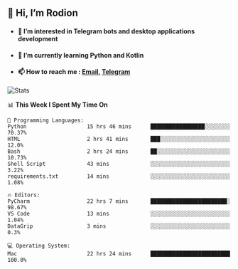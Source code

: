 ## 👋 Hi, I’m Rodion
- #### 👀 I’m interested in Telegram bots and desktop applications development
- #### 🌱 I’m currently learning Python and Kotlin
- #### 📫 How to reach me : [Email](mailto:me@lavn.ml), [Telegram](https://t.me/fast_geek)

![Stats](https://github-readme-stats.vercel.app/api?username=fast-geek&show_icons=true&theme=react&hide=issues&count_private=true&layout=compact)


<!--START_SECTION:waka-->
📊 **This Week I Spent My Time On** 

```text
💬 Programming Languages: 
Python                   15 hrs 46 mins      █████████████████░░░░░░░░   70.37% 
HTML                     2 hrs 41 mins       ███░░░░░░░░░░░░░░░░░░░░░░   12.0% 
Bash                     2 hrs 24 mins       ██░░░░░░░░░░░░░░░░░░░░░░░   10.73% 
Shell Script             43 mins             ░░░░░░░░░░░░░░░░░░░░░░░░░   3.22% 
requirements.txt         14 mins             ░░░░░░░░░░░░░░░░░░░░░░░░░   1.08%

🔥 Editors: 
PyCharm                  22 hrs 7 mins       ████████████████████████░   98.67% 
VS Code                  13 mins             ░░░░░░░░░░░░░░░░░░░░░░░░░   1.04% 
DataGrip                 3 mins              ░░░░░░░░░░░░░░░░░░░░░░░░░   0.3%

💻 Operating System: 
Mac                      22 hrs 24 mins      █████████████████████████   100.0%

```


<!--END_SECTION:waka-->
